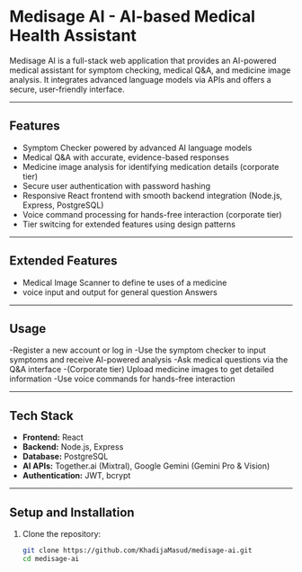 # Medisage AI - AI-based Medical Health Assistant

Medisage AI is a full-stack web application that provides an AI-powered medical assistant for symptom checking, medical Q&A, and medicine image analysis. It integrates advanced language models via APIs and offers a secure, user-friendly interface.

---

## Features

- Symptom Checker powered by advanced AI language models  
- Medical Q&A with accurate, evidence-based responses  
- Medicine image analysis for identifying medication details (corporate tier)  
- Secure user authentication with password hashing  
- Responsive React frontend with smooth backend integration (Node.js, Express, PostgreSQL)  
- Voice command processing for hands-free interaction (corporate tier)
- Tier switcing for extended features using design patterns
---
 ## Extended Features
- Medical Image Scanner to define te uses of a medicine
- voice input and output for general question Answers

---
## Usage
 -Register a new account or log in
 -Use the symptom checker to input symptoms and receive AI-powered analysis
 -Ask medical questions via the Q&A interface
 -(Corporate tier) Upload medicine images to get detailed information
 -Use voice commands for hands-free interaction
 
 ---
## Tech Stack

- **Frontend:** React  
- **Backend:** Node.js, Express  
- **Database:** PostgreSQL  
- **AI APIs:** Together.ai (Mixtral), Google Gemini (Gemini Pro & Vision)  
- **Authentication:** JWT, bcrypt  

---

## Setup and Installation

1. Clone the repository:
   ```bash
   git clone https://github.com/KhadijaMasud/medisage-ai.git
   cd medisage-ai
